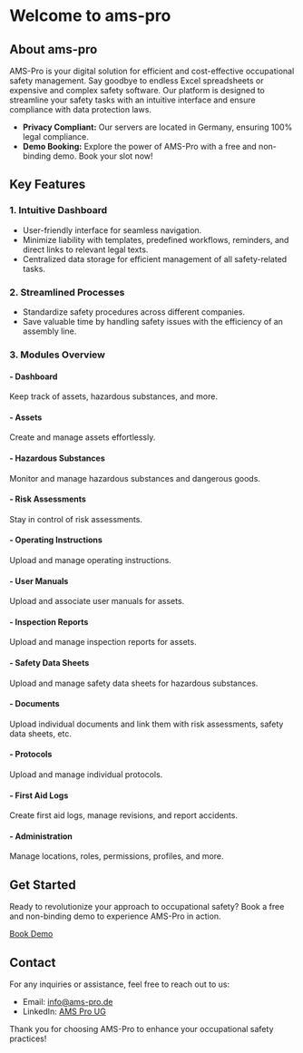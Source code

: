 # Welcome to ams-pro

## About ams-pro

AMS-Pro is your digital solution for efficient and cost-effective occupational safety management. Say goodbye to endless Excel spreadsheets or expensive and complex safety software. Our platform is designed to streamline your safety tasks with an intuitive interface and ensure compliance with data protection laws.

- **Privacy Compliant:** Our servers are located in Germany, ensuring 100% legal compliance.
- **Demo Booking:** Explore the power of AMS-Pro with a free and non-binding demo. Book your slot now!

## Key Features

### 1. Intuitive Dashboard
- User-friendly interface for seamless navigation.
- Minimize liability with templates, predefined workflows, reminders, and direct links to relevant legal texts.
- Centralized data storage for efficient management of all safety-related tasks.

### 2. Streamlined Processes
- Standardize safety procedures across different companies.
- Save valuable time by handling safety issues with the efficiency of an assembly line.

### 3. Modules Overview

#### - Dashboard
Keep track of assets, hazardous substances, and more.

#### - Assets
Create and manage assets effortlessly.

#### - Hazardous Substances
Monitor and manage hazardous substances and dangerous goods.

#### - Risk Assessments
Stay in control of risk assessments.

#### - Operating Instructions
Upload and manage operating instructions.

#### - User Manuals
Upload and associate user manuals for assets.

#### - Inspection Reports
Upload and manage inspection reports for assets.

#### - Safety Data Sheets
Upload and manage safety data sheets for hazardous substances.

#### - Documents
Upload individual documents and link them with risk assessments, safety data sheets, etc.

#### - Protocols
Upload and manage individual protocols.

#### - First Aid Logs
Create first aid logs, manage revisions, and report accidents.

#### - Administration
Manage locations, roles, permissions, profiles, and more.

## Get Started

Ready to revolutionize your approach to occupational safety? Book a free and non-binding demo to experience AMS-Pro in action.

[Book Demo](https://calendly.com/a-kraus-ago/ams-pro-demo)

## Contact

For any inquiries or assistance, feel free to reach out to us:

- Email: [info@ams-pro.de](mailto:info@ams-pro.de)
- LinkedIn: [AMS Pro UG](https://www.linkedin.com/company/ams-pro-ug-haftungsbeschr%C3%A4nkt/about/)

Thank you for choosing AMS-Pro to enhance your occupational safety practices!
